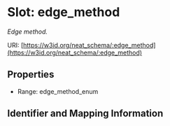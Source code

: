# Slot: edge_method
_Edge method._


URI: [https://w3id.org/neat_schema/:edge_method](https://w3id.org/neat_schema/:edge_method)



<!-- no inheritance hierarchy -->


## Properties

 * Range: edge_method_enum



## Identifier and Mapping Information





